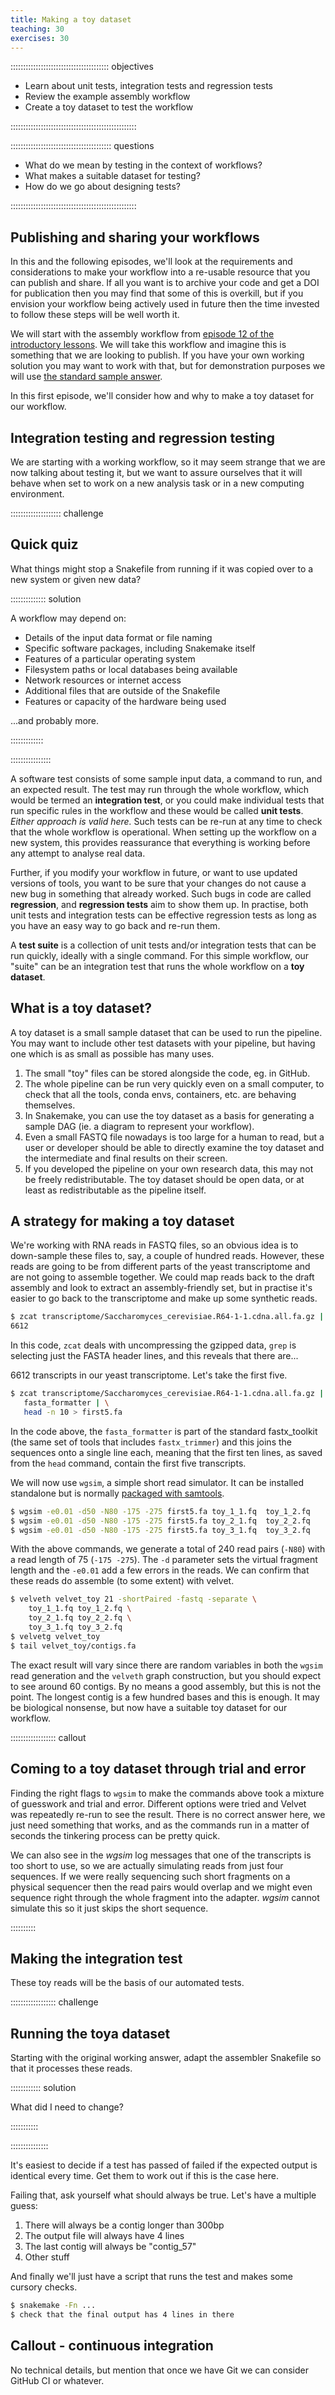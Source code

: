 ```yaml
---
title: Making a toy dataset
teaching: 30
exercises: 30
---
```


::::::::::::::::::::::::::::::::::::::: objectives

- Learn about unit tests, integration tests and regression tests
- Review the example assembly workflow
- Create a toy dataset to test the workflow

::::::::::::::::::::::::::::::::::::::::::::::::::

:::::::::::::::::::::::::::::::::::::::: questions

- What do we mean by testing in the context of workflows?
- What makes a suitable dataset for testing?
- How do we go about designing tests?

::::::::::::::::::::::::::::::::::::::::::::::::::

## Publishing and sharing your workflows

In this and the following episodes, we'll look at the requirements and considerations to make your
workflow into a re-usable resource that you can publish and share. If all you want is to archive
your code and get a DOI for publication then you may find that some of this is overkill, but if you
envision your workflow being actively used in future then the time invested to follow these steps
will be well worth it.

We will start with the assembly workflow from [episode 12 of the introductory lessons](
https://carpentries-incubator.github.io/snakemake-novice-bioinformatics/12-assembly_challenge.html
). We will take this workflow and imagine this is something that we are looking to publish.
If you have your own working solution you may want to work with that, but for demonstration
purposes we will use [the standard sample answer](
https://carpentries-incubator.github.io/snakemake-novice-bioinformatics/files/ep12/sample_answer.Snakefile
).

In this first episode, we'll consider how and why to make a toy dataset for our workflow.

## Integration testing and regression testing

We are starting with a working workflow, so it may seem strange that we are now talking about
testing it, but we want to assure ourselves that it will behave when set to work
on a new analysis task or in a new computing environment.

:::::::::::::::::::: challenge

## Quick quiz

What things might stop a Snakefile from running if it was copied over to a new system or given
new data?

:::::::::::::: solution

A workflow may depend on:

   * Details of the input data format or file naming
   * Specific software packages, including Snakemake itself
   * Features of a particular operating system
   * Filesystem paths or local databases being available
   * Network resources or internet access
   * Additional files that are outside of the Snakefile
   * Features or capacity of the hardware being used

...and probably more.

:::::::::::::

::::::::::::::::

A software test consists of some sample input data, a command to run, and an expected
result. The test may run through the whole workflow, which would be termed an **integration test**,
or you could make individual tests that run specific rules in the workflow and these would be
called **unit tests**. *Either approach is valid here.* Such tests can be re-run at any time to
check that the whole workflow is operational. When setting up the workflow on a new system,
this provides reassurance that everything is working before any attempt to analyse real data.

Further, if you modify your workflow in future, or want to use updated versions of tools, you want
to be sure that your changes do not cause a new bug in something that already worked. Such bugs
in code are called **regression**, and **regression tests** aim to show them up. In practise, both
unit tests and integration tests can be effective regression tests as long as you have an easy
way to go back and re-run them.

A **test suite** is a collection of unit tests and/or integration tests that can be run quickly,
ideally with a single command. For this simple workflow, our "suite" can be an integration test
that runs the whole workflow on a **toy dataset**.

## What is a toy dataset?

A toy dataset is a small sample dataset that can be used to run the pipeline. You may want to
include other test datasets with your pipeline, but having one which is as small as possible has
many uses.

1. The small "toy" files can be stored alongside the code, eg. in GitHub.
1. The whole pipeline can be run very quickly even on a small computer, to check that all the
   tools, conda envs, containers, etc. are behaving themselves.
1. In Snakemake, you can use the toy dataset as a basis for generating a sample DAG (ie. a
   diagram to represent your workflow).
1. Even a small FASTQ file nowadays is too large for a human to read, but a user or developer
   should be able to directly examine the toy dataset and the intermediate and final results on
   their screen.
1. If you developed the pipeline on your own research data, this may not be freely redistributable.
   The toy dataset should be open data, or at least as redistributable as the pipeline itself.

## A strategy for making a toy dataset

We're working with RNA reads in FASTQ files, so an obvious idea is to down-sample these files to,
say, a couple of hundred reads. However, these reads are going to be from different parts of the
yeast transcriptome and are not going to assemble together. We could map reads back to the draft
assembly and look to extract an assembly-friendly set, but in practise it's easier to go
back to the transcriptome and make up some synthetic reads.

```bash
$ zcat transcriptome/Saccharomyces_cerevisiae.R64-1-1.cdna.all.fa.gz | grep '^>' | wc -l
6612
```

In this code, `zcat` deals with uncompressing the gzipped data, `grep` is selecting just the FASTA
header lines, and this reveals that there are...

6612 transcripts in our yeast transcriptome. Let's take the first five.

```bash
$ zcat transcriptome/Saccharomyces_cerevisiae.R64-1-1.cdna.all.fa.gz | \
   fasta_formatter | \
   head -n 10 > first5.fa
```

In the code above, the `fasta_formatter` is part of the standard fastx_toolkit (the same set of
tools that includes `fastx_trimmer`) and this joins the sequences onto a single line each, meaning
that the first ten lines, as saved from the `head` command, contain the first five transcripts.

We will now use `wgsim`, a simple short read simulator. It can be installed standalone but is
normally [packaged with samtools](https://anaconda.org/bioconda/samtools/files).

```bash
$ wgsim -e0.01 -d50 -N80 -175 -275 first5.fa toy_1_1.fq  toy_1_2.fq
$ wgsim -e0.01 -d50 -N80 -175 -275 first5.fa toy_2_1.fq  toy_2_2.fq
$ wgsim -e0.01 -d50 -N80 -175 -275 first5.fa toy_3_1.fq  toy_3_2.fq
```

With the above commands, we generate a total of 240 read pairs (`-N80`) with a read length of 75
(`-175 -275`). The `-d` parameter sets the virtual fragment length and the `-e0.01` add a few
errors in the reads. We can confirm that these reads do assemble (to some extent) with velvet.

```bash
$ velveth velvet_toy 21 -shortPaired -fastq -separate \
    toy_1_1.fq toy_1_2.fq \
    toy_2_1.fq toy_2_2.fq \
    toy_3_1.fq toy_3_2.fq
$ velvetg velvet_toy
$ tail velvet_toy/contigs.fa
```

The exact result will vary since there are random variables in both the `wgsim` read generation
and the `velveth` graph construction, but you should expect to see around 60 contigs. By no means
a good assembly, but this is not the point. The longest contig is a few hundred bases and this
is enough. It may be biological nonsense, but now have a suitable toy dataset for our workflow.

:::::::::::::::::: callout

## Coming to a toy dataset through trial and error

Finding the right flags to `wgsim` to make the commands above took a mixture of guesswork and
trial and error. Different options were tried and Velvet was repeatedly re-run to see the result.
There is no correct answer here, we just need something that works, and as the commands run in a
matter of seconds the tinkering process can be pretty quick.

We can also see in the *wgsim* log messages that one of the transcripts is too short to use, so we
are actually simulating reads from just four sequences. If we were really sequencing such short
fragments on a physical sequencer then the read pairs would overlap and we might even sequence
right through the whole fragment into the adapter. *wgsim* cannot simulate this so it just skips
the short sequence.

::::::::::

## Making the integration test

These toy reads will be the basis of our automated tests.

:::::::::::::::::: challenge

## Running the toya dataset

Starting with the original working answer, adapt the assembler Snakefile so that it processes
these reads.

:::::::::::: solution

What did I need to change?

:::::::::::

:::::::::::::::

It's easiest to decide if a test has passed of failed if the expected output is identical every
time.
Get them to work out if this is the case here.

Failing that, ask yourself what should always be true. Let's have a multiple guess:

1) There will always be a contig longer than 300bp
2) The output file will always have 4 lines
3) The last contig will always be "contig_57"
4) Other stuff

And finally we'll just have a script that runs the test and makes some cursory checks.

```bash
$ snakemake -Fn ...
$ check that the final output has 4 lines in there
```

## Callout - continuous integration

No technical details, but mention that once we have Git we can consider GitHub CI
or whatever.
